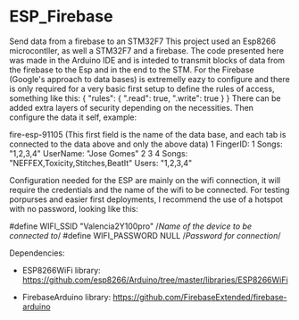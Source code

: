 # ESP_Firebase
Send data from a firebase to an STM32F7
This project used an Esp8266 microcontller, as well a STM32F7 and a firebase.
The code presented here was made in the Arduino IDE and is inteded to transmit blocks of data from the firebase to the Esp and in the end to the STM.
For the Firebase (Google's approach to data bases) is extremelly eazy to configure and there is only required for a very basic first setup to define the rules of access, something like this:
{
  "rules": {
    ".read": true,
    ".write": true
  }
}
There can be added extra layers of security depending on the necessities.
Then configure the data it self, example:

fire-esp-91105 (This first field is the name of the data base, and each tab is connected to the data above and only the above data)
   1
    FingerID: 1
    Songs: "1,2,3,4"
    UserName: "Jose Gomes"
  2
  3
  4
  Songs: "NEFFEX,Toxicity,Stitches,BeatIt"
  Users: "1,2,3,4"

Configuration needed for the ESP are mainly on the wifi connection, it will require the credentials and the name of the wifi to be connected. For testing porpurses and easier first deployments, I recommend the use of a hotspot with no password, looking like this:

#define WIFI_SSID "Valencia2Y100pro"  /*Name of the device to be connected to*/
#define WIFI_PASSWORD NULL            /*Password for connection*/

Dependencies:
 - ESP8266WiFi library:
https://github.com/esp8266/Arduino/tree/master/libraries/ESP8266WiFi

 - FirebaseArduino library:
https://github.com/FirebaseExtended/firebase-arduino
